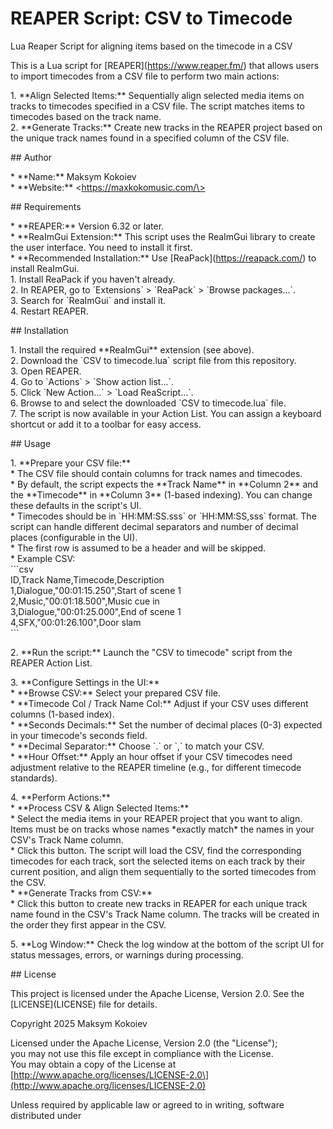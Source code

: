 # REAPER Script: CSV to Timecode
Lua Reaper Script for aligning items based on the timecode in a CSV


This is a Lua script for \[REAPER\](https://www.reaper.fm/) that allows users to import timecodes from a CSV file to perform two main actions:

1\.  \*\*Align Selected Items:\*\* Sequentially align selected media items on tracks to timecodes specified in a CSV file. The script matches items to timecodes based on the track name.  
2\.  \*\*Generate Tracks:\*\* Create new tracks in the REAPER project based on the unique track names found in a specified column of the CSV file.

\#\# Author

\* \*\*Name:\*\* Maksym Kokoiev  
\* \*\*Website:\*\* \<https://maxkokomusic.com/\>

\#\# Requirements

\* \*\*REAPER:\*\* Version 6.32 or later.  
\* \*\*ReaImGui Extension:\*\* This script uses the ReaImGui library to create the user interface. You need to install it first.  
    \* \*\*Recommended Installation:\*\* Use \[ReaPack\](https://reapack.com/) to install ReaImGui.  
        1\.  Install ReaPack if you haven't already.  
        2\.  In REAPER, go to \`Extensions\` \> \`ReaPack\` \> \`Browse packages...\`.  
        3\.  Search for \`ReaImGui\` and install it.  
        4\.  Restart REAPER.

\#\# Installation

1\.  Install the required \*\*ReaImGui\*\* extension (see above).  
2\.  Download the \`CSV to timecode.lua\` script file from this repository.  
3\.  Open REAPER.  
4\.  Go to \`Actions\` \> \`Show action list...\`.  
5\.  Click \`New Action...\` \> \`Load ReaScript...\`.  
6\.  Browse to and select the downloaded \`CSV to timecode.lua\` file.  
7\.  The script is now available in your Action List. You can assign a keyboard shortcut or add it to a toolbar for easy access.

\#\# Usage

1\.  \*\*Prepare your CSV file:\*\*  
    \* The CSV file should contain columns for track names and timecodes.  
    \* By default, the script expects the \*\*Track Name\*\* in \*\*Column 2\*\* and the \*\*Timecode\*\* in \*\*Column 3\*\* (1-based indexing). You can change these defaults in the script's UI.  
    \* Timecodes should be in \`HH:MM:SS.sss\` or \`HH:MM:SS,sss\` format. The script can handle different decimal separators and number of decimal places (configurable in the UI).  
    \* The first row is assumed to be a header and will be skipped.  
    \* Example CSV:  
        \`\`\`csv  
        ID,Track Name,Timecode,Description  
        1,Dialogue,"00:01:15.250",Start of scene 1  
        2,Music,"00:01:18.500",Music cue in  
        3,Dialogue,"00:01:25.000",End of scene 1  
        4,SFX,"00:01:26.100",Door slam  
        \`\`\`

2\.  \*\*Run the script:\*\* Launch the "CSV to timecode" script from the REAPER Action List.

3\.  \*\*Configure Settings in the UI:\*\*  
    \* \*\*Browse CSV:\*\* Select your prepared CSV file.  
    \* \*\*Timecode Col / Track Name Col:\*\* Adjust if your CSV uses different columns (1-based index).  
    \* \*\*Seconds Decimals:\*\* Set the number of decimal places (0-3) expected in your timecode's seconds field.  
    \* \*\*Decimal Separator:\*\* Choose \`.\` or \`,\` to match your CSV.  
    \* \*\*Hour Offset:\*\* Apply an hour offset if your CSV timecodes need adjustment relative to the REAPER timeline (e.g., for different timecode standards).

4\.  \*\*Perform Actions:\*\*  
    \* \*\*Process CSV & Align Selected Items:\*\*  
        \* Select the media items in your REAPER project that you want to align. Items must be on tracks whose names \*exactly match\* the names in your CSV's Track Name column.  
        \* Click this button. The script will load the CSV, find the corresponding timecodes for each track, sort the selected items on each track by their current position, and align them sequentially to the sorted timecodes from the CSV.  
    \* \*\*Generate Tracks from CSV:\*\*  
        \* Click this button to create new tracks in REAPER for each unique track name found in the CSV's Track Name column. The tracks will be created in the order they first appear in the CSV.

5\.  \*\*Log Window:\*\* Check the log window at the bottom of the script UI for status messages, errors, or warnings during processing.

\#\# License

This project is licensed under the Apache License, Version 2.0. See the \[LICENSE\](LICENSE) file for details.

Copyright 2025 Maksym Kokoiev

Licensed under the Apache License, Version 2.0 (the "License");  
you may not use this file except in compliance with the License.  
You may obtain a copy of the License at  
\[http://www.apache.org/licenses/LICENSE-2.0\](http://www.apache.org/licenses/LICENSE-2.0)

Unless required by applicable law or agreed to in writing, software  
distributed under
